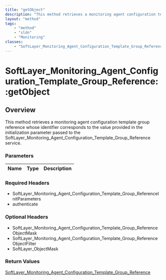 ```yaml
---
title: "getObject"
description: "This method retrieves a monitoring agent configuration template group reference whose identifier corresponds to the valu... "
layout: "method"
tags:
    - "method"
    - "sldn"
    - "Monitoring"
classes:
    - "SoftLayer_Monitoring_Agent_Configuration_Template_Group_Reference"
---
```

# SoftLayer_Monitoring_Agent_Configuration_Template_Group_Reference::getObject
## Overview 
This method retrieves a monitoring agent configuration template group reference whose identifier corresponds to the value provided in the initialization parameter passed to the SoftLayer_Monitoring_Agent_Configuration_Template_Group_Reference service. 

### Parameters 
|Name | Type | Description |
| --- | --- | --- |


### Required Headers
* SoftLayer_Monitoring_Agent_Configuration_Template_Group_ReferenceInitParameters
* authenticate

### Optional Headers
* SoftLayer_Monitoring_Agent_Configuration_Template_Group_ReferenceObjectMask
* SoftLayer_Monitoring_Agent_Configuration_Template_Group_ReferenceObjectFilter
* SoftLayer_ObjectMask

### Return Values
<a href='/reference/datatypes/SoftLayer_Monitoring_Agent_Configuration_Template_Group_Reference'>SoftLayer_Monitoring_Agent_Configuration_Template_Group_Reference </a>

